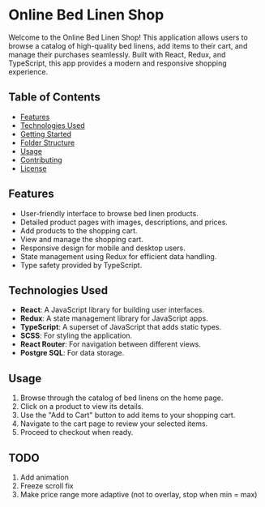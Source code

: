 # Online Bed Linen Shop

Welcome to the Online Bed Linen Shop! This application allows users to browse a catalog of high-quality bed linens, add items to their cart, and manage their purchases seamlessly. Built with React, Redux, and TypeScript, this app provides a modern and responsive shopping experience.

## Table of Contents

- [Features](#features)
- [Technologies Used](#technologies-used)
- [Getting Started](#getting-started)
- [Folder Structure](#folder-structure)
- [Usage](#usage)
- [Contributing](#contributing)
- [License](#license)

## Features

- User-friendly interface to browse bed linen products.
- Detailed product pages with images, descriptions, and prices.
- Add products to the shopping cart.
- View and manage the shopping cart.
- Responsive design for mobile and desktop users.
- State management using Redux for efficient data handling.
- Type safety provided by TypeScript.

## Technologies Used

- **React**: A JavaScript library for building user interfaces.
- **Redux**: A state management library for JavaScript apps.
- **TypeScript**: A superset of JavaScript that adds static types.
- **SCSS**: For styling the application.
- **React Router**: For navigation between different views.
- **Postgre SQL**: For data storage.

## Usage

1. Browse through the catalog of bed linens on the home page.
2. Click on a product to view its details.
3. Use the "Add to Cart" button to add items to your shopping cart.
4. Navigate to the cart page to review your selected items.
5. Proceed to checkout when ready.

## TODO

1. Add animation
2. Freeze scroll fix
3. Make price range more adaptive (not to overlay, stop when min = max)
